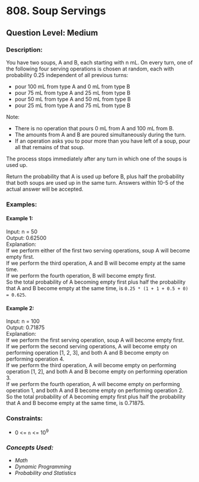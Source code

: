 # 808. Soup Servings
## Question Level: Medium
### Description:
You have two soups, A and B, each starting with n mL. On every turn, one of the following four serving operations is chosen at random, each with probability 0.25 independent of all previous turns:
- pour 100 mL from type A and 0 mL from type B
- pour 75 mL from type A and 25 mL from type B
- pour 50 mL from type A and 50 mL from type B
- pour 25 mL from type A and 75 mL from type B

Note:
- There is no operation that pours 0 mL from A and 100 mL from B.
- The amounts from A and B are poured simultaneously during the turn.
- If an operation asks you to pour more than you have left of a soup, pour all that remains of that soup.

The process stops immediately after any turn in which one of the soups is used up.

Return the probability that A is used up before B, plus half the probability that both soups are used up in the same turn. Answers within 10-5 of the actual answer will be accepted.

### Examples:
#### Example 1:

Input: n = 50  
Output: 0.62500  
Explanation:   
If we perform either of the first two serving operations, soup A will become empty first.  
If we perform the third operation, A and B will become empty at the same time.  
If we perform the fourth operation, B will become empty first.  
So the total probability of A becoming empty first plus half the probability that A and B become empty at the same time, is `0.25 * (1 + 1 + 0.5 + 0) = 0.625`.  
#### Example 2:

Input: n = 100    
Output: 0.71875  
Explanation:   
If we perform the first serving operation, soup A will become empty first.  
If we perform the second serving operations, A will become empty on performing operation [1, 2, 3], and both A and B become empty on performing operation 4.  
If we perform the third operation, A will become empty on performing operation [1, 2], and both A and B become empty on performing operation 3.  
If we perform the fourth operation, A will become empty on performing operation 1, and both A and B become empty on performing operation 2.  
So the total probability of A becoming empty first plus half the probability that A and B become empty at the same time, is 0.71875.  

### Constraints:

- 0 <= `n` <= 10<sup>9</sup>

### <i>Concepts Used:
- Math
- Dynamic Programming
- Probability and Statistics</i>